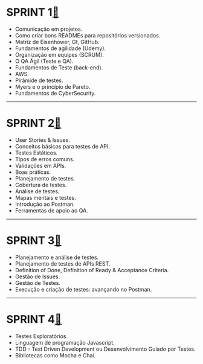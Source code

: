 # SPRINT 1[:file_folder:](https://github.com/AndressaComp/SPRINTs/blob/main/SPRINT-1.md#octocatsprint-1)
- Comunicação em projetos.
- Como criar bons READMEs para repositórios versionados.
- Matriz de Eisenhower, Gt, GitHub.
- Fundamentos de agilidade (Udemy).
- Organização em equipes (SCRUM).
- O QA Ágil (Teste e QA).
- Fundamentos de Teste (back-end).
- AWS.
- Pirâmide de testes.
- Myers e o princípio de Pareto.
- Fundamentos de CyberSecurity.
---
# SPRINT 2[:file_folder:](https://github.com/AndressaComp/SPRINTs/blob/pb_sprint2/readme.md#octocatsprint-2)
- User Stories & Issues. 
- Conceitos básicos para testes de API.
- Testes Estáticos.
- Tipos de erros comuns.
- Validações em APIs.
- Boas práticas.
- Planejamento de testes.
- Cobertura de testes.
- Análise de testes.
- Mapas mentais e testes.
- Introdução ao Postman.
-  Ferramentas de apoio ao QA.
---
# SPRINT 3[:file_folder:](https://github.com/AndressaComp/SPRINTs/blob/pb_sprint3/readme.md)
- Planejamento e análise de testes.
- Planejamento de testes de APIs REST.
- Definition of Done, Definition of Ready & Acceptance Criteria.
- Gestão de Issues.
- Gestão de Testes.
- Execução e criação de testes: avançando no Postman.
---
# SPRINT 4[:file_folder:](https://github.com/AndressaComp/SPRINTs/tree/pb_sprint4)
- Testes Exploratórios.
- Linguagem de programação Javascript.
- ​​​​​​​TDD - Test Driven Development ou Desenvolvimento Guiado por Testes.
- Bibliotecas como Mocha e Chai.
